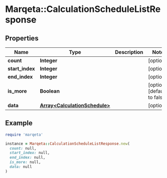 # Marqeta::CalculationScheduleListResponse

## Properties

| Name | Type | Description | Notes |
| ---- | ---- | ----------- | ----- |
| **count** | **Integer** |  | [optional] |
| **start_index** | **Integer** |  | [optional] |
| **end_index** | **Integer** |  | [optional] |
| **is_more** | **Boolean** |  | [optional][default to false] |
| **data** | [**Array&lt;CalculationSchedule&gt;**](CalculationSchedule.md) |  | [optional] |

## Example

```ruby
require 'marqeta'

instance = Marqeta::CalculationScheduleListResponse.new(
  count: null,
  start_index: null,
  end_index: null,
  is_more: null,
  data: null
)
```


